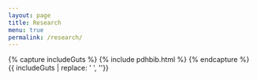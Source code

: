 ```yaml
---
layout: page
title: Research
menu: true
permalink: /research/
---
```




{% capture includeGuts %}
{% include pdhbib.html %} 
{% endcapture %}
{{ includeGuts | replace: '    ', ''}} 


